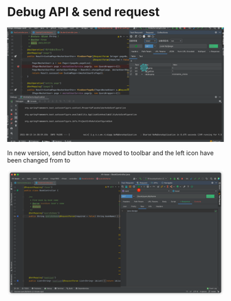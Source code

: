 # Debug API & send request

![example](/img/example_en.gif)

In new version, send button have moved to toolbar and the left icon have been changed from <FontIcon icon="restfulFastRequest1" /> to <FontIcon icon="restfulFastRequest" />

![sendRequest](/img/sendRequest.png)
